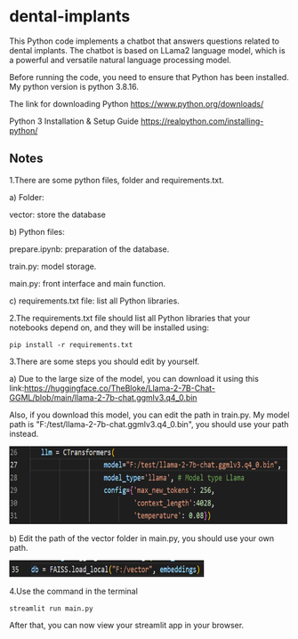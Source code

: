 # dental-implants
This Python code implements a chatbot that answers questions related to dental implants. The chatbot is based on LLama2 language model, which is a powerful and versatile natural language processing model.

Before running the code, you need to ensure that Python has been installed. My python version is python 3.8.16.

The link for downloading Python
https://www.python.org/downloads/

Python 3 Installation & Setup Guide
https://realpython.com/installing-python/
## Notes
1.There are some python files, folder and requirements.txt.

a) Folder:

vector: store the database

b) Python files:

prepare.ipynb: preparation of the database.

train.py: model storage.

main.py: front interface and main function.

c) requirements.txt file: list all Python libraries.

2.The requirements.txt file should list all Python libraries that your notebooks depend on, and they will be installed using:

```
pip install -r requirements.txt
```

3.There are some steps you should edit by yourself.

a) Due to the large size of the model, you can download it using this link:https://huggingface.co/TheBloke/Llama-2-7B-Chat-GGML/blob/main/llama-2-7b-chat.ggmlv3.q4_0.bin

Also, if you download this model, you can edit the path in train.py. My model path is "F:/test/llama-2-7b-chat.ggmlv3.q4_0.bin", you should use your path instead.

<img src="1698165072554.png" width="500px" height="140px">

b) Edit the path of the vector folder in main.py, you should use your own path.

<img src="1698165502554.png" width="350px" height="30px">

4.Use the command in the terminal

```
streamlit run main.py
```

After that, you can now view your streamlit app in your browser.

